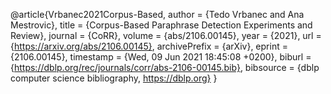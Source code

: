 @article{Vrbanec2021Corpus-Based,
  author    = {Tedo Vrbanec and
               Ana Mestrovic},
  title     = {Corpus-Based Paraphrase Detection Experiments and Review},
  journal   = {CoRR},
  volume    = {abs/2106.00145},
  year      = {2021},
  url       = {https://arxiv.org/abs/2106.00145},
  archivePrefix = {arXiv},
  eprint    = {2106.00145},
  timestamp = {Wed, 09 Jun 2021 18:45:08 +0200},
  biburl    = {https://dblp.org/rec/journals/corr/abs-2106-00145.bib},
  bibsource = {dblp computer science bibliography, https://dblp.org}
}